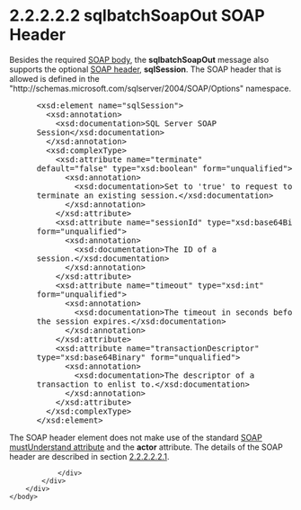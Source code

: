 <html dir="LTR" xmlns:mshelp="http://msdn.microsoft.com/mshelp" xmlns:ddue="http://ddue.schemas.microsoft.com/authoring/2003/5" xmlns:xlink="http://www.w3.org/1999/xlink" xmlns:tool="http://www.microsoft.com/tooltip">
    <head>
        <meta http-equiv="Content-Type" content="text/html; CHARSET=utf-8"></meta>
        <meta name="save" content="history"></meta>
        <title>2.2.2.2.2 sqlbatchSoapOut SOAP Header</title>
        <xml>
            <mshelp:toctitle title="2.2.2.2.2 sqlbatchSoapOut SOAP Header"></mshelp:toctitle>
            <mshelp:rltitle title="[MS-SSNWS]: sqlbatchSoapOut SOAP Header"></mshelp:rltitle>
            <mshelp:keyword index="A" term="9be7b194-6ee0-4709-bfd7-187579e426b6"></mshelp:keyword>
            <mshelp:attr name="DCSext.ContentType" value="open specification"></mshelp:attr>
            <mshelp:attr name="AssetID" value="9be7b194-6ee0-4709-bfd7-187579e426b6"></mshelp:attr>
            <mshelp:attr name="TopicType" value="kbRef"></mshelp:attr>
            <mshelp:attr name="DCSext.Title" value="[MS-SSNWS]: sqlbatchSoapOut SOAP Header" />
        </xml>
    </head>
    <body>
        <div id="header">
            <h1 class="heading">2.2.2.2.2 sqlbatchSoapOut SOAP Header</h1>
        </div>
        <div id="mainSection">
            <div id="mainBody">
                <div id="allHistory" class="saveHistory"></div>
                <div id="sectionSection0" class="section" name="collapseableSection">
                    

<p>Besides the required <a href="4baedaec-b5a7-4176-be88-e1cec659ab8c.md#gt_57cdf8ab-8d79-462d-a446-5d85632a7a04">SOAP body</a>, the <b>sqlbatchSoapOut</b>
message also supports the optional <a href="4baedaec-b5a7-4176-be88-e1cec659ab8c.md#gt_093a0af2-e71c-40fc-a484-d2f802da0277">SOAP header</a>, <b>sqlSession</b>.
The SOAP header that is allowed is defined in the
&quot;http://schemas.microsoft.com/sqlserver/2004/SOAP/Options&quot; namespace.</p>

<dl>
<dd>
<div><pre> &lt;xsd:element name=&quot;sqlSession&quot;&gt;
   &lt;xsd:annotation&gt;
     &lt;xsd:documentation&gt;SQL Server SOAP 
 Session&lt;/xsd:documentation&gt;
   &lt;/xsd:annotation&gt;
   &lt;xsd:complexType&gt;
     &lt;xsd:attribute name=&quot;terminate&quot; 
 default=&quot;false&quot; type=&quot;xsd:boolean&quot; form=&quot;unqualified&quot;&gt;
       &lt;xsd:annotation&gt;
         &lt;xsd:documentation&gt;Set to 'true' to request to 
 terminate an existing session.&lt;/xsd:documentation&gt;
       &lt;/xsd:annotation&gt;
     &lt;/xsd:attribute&gt;
     &lt;xsd:attribute name=&quot;sessionId&quot; type=&quot;xsd:base64Binary&quot; 
 form=&quot;unqualified&quot;&gt;
       &lt;xsd:annotation&gt;
         &lt;xsd:documentation&gt;The ID of a 
 session.&lt;/xsd:documentation&gt;
       &lt;/xsd:annotation&gt;
     &lt;/xsd:attribute&gt;
     &lt;xsd:attribute name=&quot;timeout&quot; type=&quot;xsd:int&quot; 
 form=&quot;unqualified&quot;&gt;
       &lt;xsd:annotation&gt;
         &lt;xsd:documentation&gt;The timeout in seconds before 
 the session expires.&lt;/xsd:documentation&gt;
       &lt;/xsd:annotation&gt;
     &lt;/xsd:attribute&gt;
     &lt;xsd:attribute name=&quot;transactionDescriptor&quot; 
 type=&quot;xsd:base64Binary&quot; form=&quot;unqualified&quot;&gt;
       &lt;xsd:annotation&gt;
         &lt;xsd:documentation&gt;The descriptor of a 
 transaction to enlist to.&lt;/xsd:documentation&gt;
       &lt;/xsd:annotation&gt;
     &lt;/xsd:attribute&gt;
   &lt;/xsd:complexType&gt;
 &lt;/xsd:element&gt;
</pre></div>
</dd></dl>

<p>The SOAP header element does not make use of the standard <a href="4baedaec-b5a7-4176-be88-e1cec659ab8c.md#gt_1c1cb476-8f78-4ebd-9781-6965b3838102">SOAP mustUnderstand attribute</a>
and the <b>actor</b> attribute. The details of the SOAP header are described in
section <a href="0a3b49a0-3ad1-4256-a5df-66f397085504.md">2.2.2.2.2.1</a>.</p>


                </div>
            </div>
        </div>
    </body>
</html>